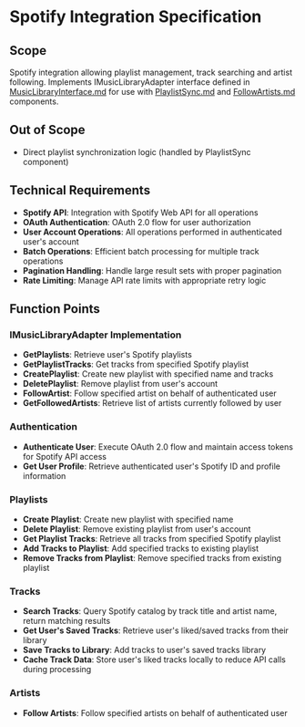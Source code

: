 # Spotify Integration Specification

## Scope
Spotify integration allowing playlist management, track searching and artist following.
Implements IMusicLibraryAdapter interface defined in [MusicLibraryInterface.md](MusicLibraryInterface.md) for use with [PlaylistSync.md](PlaylistSync.md) and [FollowArtists.md](FollowArtists.md) components.

## Out of Scope
- Direct playlist synchronization logic (handled by PlaylistSync component)

## Technical Requirements
- **Spotify API**: Integration with Spotify Web API for all operations
- **OAuth Authentication**: OAuth 2.0 flow for user authorization
- **User Account Operations**: All operations performed in authenticated user's account
- **Batch Operations**: Efficient batch processing for multiple track operations
- **Pagination Handling**: Handle large result sets with proper pagination
- **Rate Limiting**: Manage API rate limits with appropriate retry logic

## Function Points

### IMusicLibraryAdapter Implementation
- **GetPlaylists**: Retrieve user's Spotify playlists
- **GetPlaylistTracks**: Get tracks from specified Spotify playlist
- **CreatePlaylist**: Create new playlist with specified name and tracks
- **DeletePlaylist**: Remove playlist from user's account
- **FollowArtist**: Follow specified artist on behalf of authenticated user
- **GetFollowedArtists**: Retrieve list of artists currently followed by user

### Authentication
- **Authenticate User**: Execute OAuth 2.0 flow and maintain access tokens for Spotify API access
- **Get User Profile**: Retrieve authenticated user's Spotify ID and profile information

### Playlists
- **Create Playlist**: Create new playlist with specified name
- **Delete Playlist**: Remove existing playlist from user's account
- **Get Playlist Tracks**: Retrieve all tracks from specified Spotify playlist
- **Add Tracks to Playlist**: Add specified tracks to existing playlist
- **Remove Tracks from Playlist**: Remove specified tracks from existing playlist

### Tracks
- **Search Tracks**: Query Spotify catalog by track title and artist name, return matching results
- **Get User's Saved Tracks**: Retrieve user's liked/saved tracks from their library
- **Save Tracks to Library**: Add tracks to user's saved tracks library
- **Cache Track Data**: Store user's liked tracks locally to reduce API calls during processing

### Artists
- **Follow Artists**: Follow specified artists on behalf of authenticated user